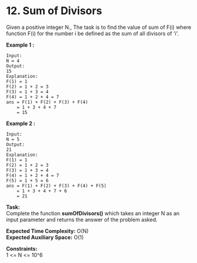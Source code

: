 # 12. Sum of Divisors

Given a positive integer N., The task is to find the value of sum of F(i) where function F(i) for the number i be defined as the sum of all divisors of 'i'.

**Example 1 :**

```
Input:
N = 4
Output:
15
Explanation:
F(1) = 1
F(2) = 1 + 2 = 3
F(3) = 1 + 3 = 4
F(4) = 1 + 2 + 4 = 7
ans = F(1) + F(2) + F(3) + F(4)
    = 1 + 3 + 4 + 7
    = 15
```

**Example 2 :**

```
Input:
N = 5
Output:
21
Explanation:
F(1) = 1
F(2) = 1 + 2 = 3
F(3) = 1 + 3 = 4
F(4) = 1 + 2 + 4 = 7
F(5) = 1 + 5 = 6
ans = F(1) + F(2) + F(3) + F(4) + F(5)
    = 1 + 3 + 4 + 7 + 6
    = 21
```

**Task:**  
Complete the function **sumOfDivisors()** which takes an integer N as an input parameter and returns the answer of the problem asked.

**Expected Time Complexity:** O(N)  
**Expected Auxiliary Space:** O(1)

**Constraints:**  
1 <= N <= 10^6
